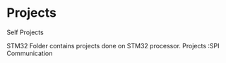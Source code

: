 # Projects
Self Projects

STM32 Folder contains projects done on STM32 processor. 
      Projects :SPI Communication 

